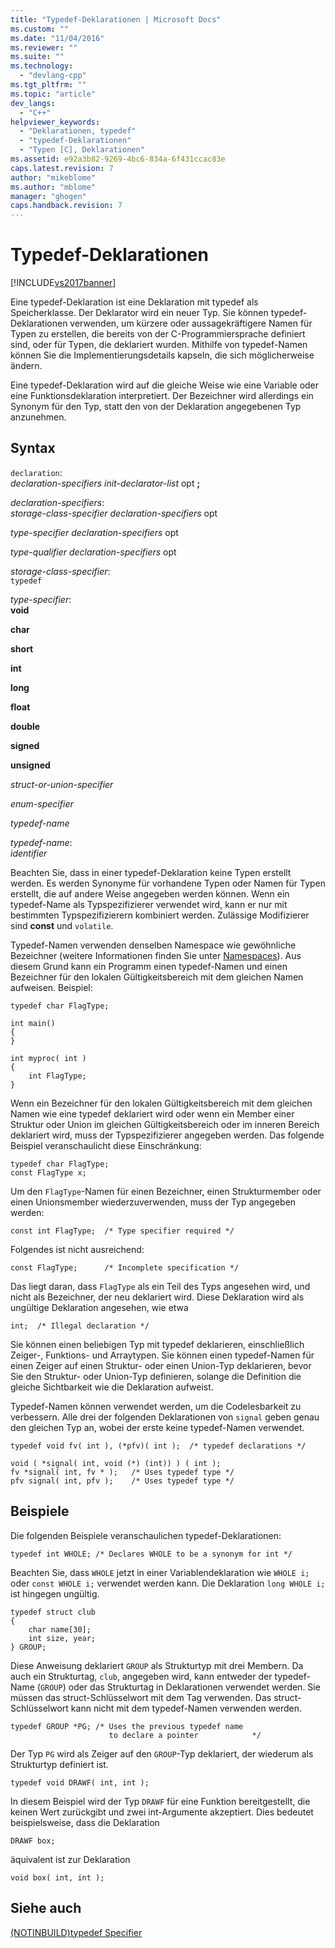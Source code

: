 ```yaml
---
title: "Typedef-Deklarationen | Microsoft Docs"
ms.custom: ""
ms.date: "11/04/2016"
ms.reviewer: ""
ms.suite: ""
ms.technology: 
  - "devlang-cpp"
ms.tgt_pltfrm: ""
ms.topic: "article"
dev_langs: 
  - "C++"
helpviewer_keywords: 
  - "Deklarationen, typedef"
  - "typedef-Deklarationen"
  - "Typen [C], Deklarationen"
ms.assetid: e92a3b82-9269-4bc6-834a-6f431ccac83e
caps.latest.revision: 7
author: "mikeblome"
ms.author: "mblome"
manager: "ghogen"
caps.handback.revision: 7
---
```

# Typedef-Deklarationen
[!INCLUDE[vs2017banner](../assembler/inline/includes/vs2017banner.md)]

Eine typedef\-Deklaration ist eine Deklaration mit typedef als Speicherklasse.  Der Deklarator wird ein neuer Typ.  Sie können typedef\-Deklarationen verwenden, um kürzere oder aussagekräftigere Namen für Typen zu erstellen, die bereits von der C\-Programmiersprache definiert sind, oder für Typen, die deklariert wurden.  Mithilfe von typedef\-Namen können Sie die Implementierungsdetails kapseln, die sich möglicherweise ändern.  
  
 Eine typedef\-Deklaration wird auf die gleiche Weise wie eine Variable oder eine Funktionsdeklaration interpretiert. Der Bezeichner wird allerdings ein Synonym für den Typ, statt den von der Deklaration angegebenen Typ anzunehmen.  
  
## Syntax  
 `declaration`:  
 *declaration\-specifiers init\-declarator\-list*  opt               **;**  
  
 *declaration\-specifiers*:  
 *storage\-class\-specifier declaration\-specifiers*  opt  
  
 *type\-specifier declaration\-specifiers*  opt  
  
 *type\-qualifier declaration\-specifiers*  opt  
  
 *storage\-class\-specifier*:  
 `typedef`  
  
 *type\-specifier*:  
 **void**  
  
 **char**  
  
 **short**  
  
 **int**  
  
 **long**  
  
 **float**  
  
 **double**  
  
 **signed**  
  
 **unsigned**  
  
 *struct\-or\-union\-specifier*  
  
 *enum\-specifier*  
  
 *typedef\-name*  
  
 *typedef\-name*:  
 *identifier*  
  
 Beachten Sie, dass in einer typedef\-Deklaration keine Typen erstellt werden.  Es werden Synonyme für vorhandene Typen oder Namen für Typen erstellt, die auf andere Weise angegeben werden können.  Wenn ein typedef\-Name als Typspezifizierer verwendet wird, kann er nur mit bestimmten Typspezifizierern kombiniert werden.  Zulässige Modifizierer sind **const** und `volatile`.  
  
 Typedef\-Namen verwenden denselben Namespace wie gewöhnliche Bezeichner \(weitere Informationen finden Sie unter [Namespaces](../c-language/name-spaces.md)\).  Aus diesem Grund kann ein Programm einen typedef\-Namen und einen Bezeichner für den lokalen Gültigkeitsbereich mit dem gleichen Namen aufweisen.  Beispiel:  
  
```  
typedef char FlagType;  
  
int main()  
{  
}  
  
int myproc( int )  
{  
    int FlagType;  
}  
```  
  
 Wenn ein Bezeichner für den lokalen Gültigkeitsbereich mit dem gleichen Namen wie eine typedef deklariert wird oder wenn ein Member einer Struktur oder Union im gleichen Gültigkeitsbereich oder im inneren Bereich deklariert wird, muss der Typspezifizierer angegeben werden.  Das folgende Beispiel veranschaulicht diese Einschränkung:  
  
```  
typedef char FlagType;  
const FlagType x;  
```  
  
 Um den `FlagType`\-Namen für einen Bezeichner, einen Strukturmember oder einen Unionsmember wiederzuverwenden, muss der Typ angegeben werden:  
  
```  
const int FlagType;  /* Type specifier required */  
```  
  
 Folgendes ist nicht ausreichend:  
  
```  
const FlagType;      /* Incomplete specification */  
```  
  
 Das liegt daran, dass `FlagType` als ein Teil des Typs angesehen wird, und nicht als Bezeichner, der neu deklariert wird.  Diese Deklaration wird als ungültige Deklaration angesehen, wie etwa  
  
```  
int;  /* Illegal declaration */  
```  
  
 Sie können einen beliebigen Typ mit typedef deklarieren, einschließlich Zeiger\-, Funktions\- und Arraytypen.  Sie können einen typedef\-Namen für einen Zeiger auf einen Struktur\- oder einen Union\-Typ deklarieren, bevor Sie den Struktur\- oder Union\-Typ definieren, solange die Definition die gleiche Sichtbarkeit wie die Deklaration aufweist.  
  
 Typedef\-Namen können verwendet werden, um die Codelesbarkeit zu verbessern.  Alle drei der folgenden Deklarationen von `signal` geben genau den gleichen Typ an, wobei der erste keine typedef\-Namen verwendet.  
  
```  
typedef void fv( int ), (*pfv)( int );  /* typedef declarations */  
  
void ( *signal( int, void (*) (int)) ) ( int );  
fv *signal( int, fv * );   /* Uses typedef type */  
pfv signal( int, pfv );    /* Uses typedef type */  
```  
  
## Beispiele  
 Die folgenden Beispiele veranschaulichen typedef\-Deklarationen:  
  
```  
typedef int WHOLE; /* Declares WHOLE to be a synonym for int */  
```  
  
 Beachten Sie, dass `WHOLE` jetzt in einer Variablendeklaration wie `WHOLE i;` oder `const WHOLE i;` verwendet werden kann.  Die Deklaration `long WHOLE i;` ist hingegen ungültig.  
  
```  
typedef struct club   
{  
    char name[30];  
    int size, year;  
} GROUP;  
```  
  
 Diese Anweisung deklariert `GROUP` als Strukturtyp mit drei Membern.  Da auch ein Strukturtag, `club`, angegeben wird, kann entweder der typedef\-Name \(`GROUP`\) oder das Strukturtag in Deklarationen verwendet werden.  Sie müssen das struct\-Schlüsselwort mit dem Tag verwenden. Das struct\-Schlüsselwort kann nicht mit dem typedef\-Namen verwenden werden.  
  
```  
typedef GROUP *PG; /* Uses the previous typedef name   
                      to declare a pointer            */  
```  
  
 Der Typ `PG` wird als Zeiger auf den `GROUP`\-Typ deklariert, der wiederum als Strukturtyp definiert ist.  
  
```  
typedef void DRAWF( int, int );  
```  
  
 In diesem Beispiel wird der Typ `DRAWF` für eine Funktion bereitgestellt, die keinen Wert zurückgibt und zwei int\-Argumente akzeptiert.  Dies bedeutet beispielsweise, dass die Deklaration  
  
```  
DRAWF box;   
```  
  
 äquivalent ist zur Deklaration  
  
```  
void box( int, int );  
```  
  
## Siehe auch  
 [\(NOTINBUILD\)typedef Specifier](assetId:///cc96cf26-ba93-4179-951e-695d1f5fdcf1)